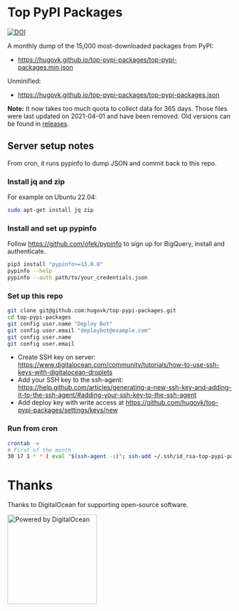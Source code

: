 # Top PyPI Packages

[![DOI](https://zenodo.org/badge/116806538.svg)](https://zenodo.org/badge/latestdoi/116806538)

A monthly dump of the 15,000 most-downloaded packages from PyPI:

* https://hugovk.github.io/top-pypi-packages/top-pypi-packages.min.json

Unminified:

* https://hugovk.github.io/top-pypi-packages/top-pypi-packages.json

**Note:** It now takes too much quota to collect data for 365 days.
Those files were last updated on 2021-04-01 and have been removed.
Old versions can be found in [releases](https://github.com/hugovk/top-pypi-packages/releases).

## Server setup notes

From cron, it runs pypinfo to dump JSON and commit back to this repo.

### Install jq and zip

For example on Ubuntu 22.04:

```bash
sudo apt-get install jq zip
```

### Install and set up pypinfo

Follow https://github.com/ofek/pypinfo to sign up for BigQuery, install and authenticate.

```bash
pip3 install "pypinfo>=13.0.0"
pypinfo --help
pypinfo --auth path/to/your_credentials.json
```

### Set up this repo

```bash
git clone git@github.com:hugovk/top-pypi-packages.git
cd top-pypi-packages
git config user.name "Deploy Bot"
git config user.email "deploybot@example.com"
git config user.name
git config user.email
```

* Create SSH key on server: https://www.digitalocean.com/community/tutorials/how-to-use-ssh-keys-with-digitalocean-droplets
* Add your SSH key to the ssh-agent:
https://help.github.com/articles/generating-a-new-ssh-key-and-adding-it-to-the-ssh-agent/#adding-your-ssh-key-to-the-ssh-agent
* Add deploy key with write access at https://github.com/hugovk/top-pypi-packages/settings/keys/new


### Run from cron

```bash
crontab -e
# First of the month
30 17 1 * * ( eval "$(ssh-agent -s)"; ssh-add ~/.ssh/id_rsa-top-pypi-packages; /home/botuser/github/top-pypi-packages/top-pypi-packages.sh ) > /tmp/top-pypi-packages.log 2>&1
```

# Thanks

Thanks to DigitalOcean for supporting open-source software.

<p>
  <a href="https://m.do.co/c/431978e0c3e9">
    <img alt="Powered by DigitalOcean" src="https://opensource.nyc3.cdn.digitaloceanspaces.com/attribution/assets/PoweredByDO/DO_Powered_by_Badge_blue.svg" width="201px">
  </a>
</p>
